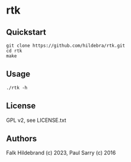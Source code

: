# rtk

## Quickstart

```
git clone https://github.com/hildebra/rtk.git
cd rtk
make
```

## Usage

```
./rtk -h
```

## License

GPL v2, see LICENSE.txt

## Authors

Falk Hildebrand (c) 2023, Paul Sarry (c) 2016
